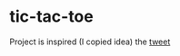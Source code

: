 # tic-tac-toe

Project is inspired (I copied idea) the [tweet](https://x.com/juanbuis/status/1600155605112496129?s=20)
